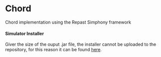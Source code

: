 # Chord
Chord implementation using the Repast Simphony framework

#### Simulator Installer
Giver the size of the ouput .jar file, the installer cannot be uploaded to the repository, for this reason it can be found [here](https://drive.google.com/drive/folders/12shyWs_oJdcl_UzFsH253WlGcsTnj82Y?usp=sharing).